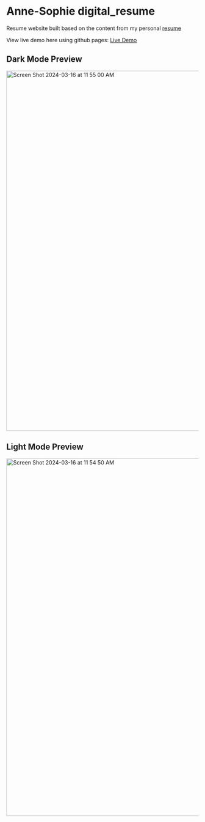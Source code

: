 # Anne-Sophie digital_resume

Resume website built based on the content from my personal [resume](./assets/FullStackEngSimon-git.pdf) 

View live demo here using github pages: [Live Demo](https://annesophiesimon.github.io/digital_resume/)

## Dark Mode Preview

<img width="943" alt="Screen Shot 2024-03-16 at 11 55 00 AM" src="https://github.com/annesophiesimon/digital_resume/assets/9214700/7d4fd42d-dbc5-4d0f-b6de-d7f59a460fd7">

## Light Mode Preview

<img width="936" alt="Screen Shot 2024-03-16 at 11 54 50 AM" src="https://github.com/annesophiesimon/digital_resume/assets/9214700/d83678b7-be98-4dab-b0b1-fe974843e1bb">
